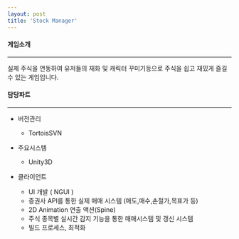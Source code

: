 ```yaml
---
layout: post
title: 'Stock Manager'
---
```


#### 게임소개

----------------------------

실제 주식을 연동하여 유저들의 재화 및 캐릭터 꾸미기등으로 주식을 쉽고 재밌게 즐길 수 있는 게임입니다.

#### 담당파트

----------------------------

* 버전관리
  *  TortoisSVN  

* 주요시스템
  * Unity3D 
* 클라이언트
  * UI 개발 ( NGUI ) 
  * 증권사 API를 통한 실제 매매 시스템 (매도,매수,손절가,목표가 등)
  * 2D Animation 연출 액션(Spine)
  * 주식 종목별 실시간 감지 기능을 통한 매매시스템 및 갱신 시스템 
  * 빌드 프로세스, 최적화



